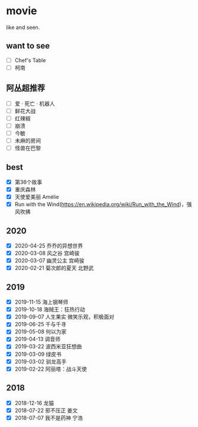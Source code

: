 # movie

like and seen.

## want to see

- [ ] Chef's Table
- [ ] 柯南

## 阿丛超推荐

- [ ] 爱 · 死亡 · 机器人
- [ ] 鲜花大战
- [ ] 红辣椒
- [ ] 崩溃
- [ ] 今敏
- [ ] 未麻的房间
- [ ] 怪兽在巴黎

## best

- [x] 第36个故事
- [x] 重庆森林
- [x] 天使爱美丽 Amélie
- [x] Run with the Wind(https://en.wikipedia.org/wiki/Run_with_the_Wind)，强风吹拂

## 2020

- [x] 2020-04-25 乔乔的异想世界
- [x] 2020-03-08 风之谷 宫崎骏
- [x] 2020-03-07 幽灵公主 宫崎骏
- [x] 2020-02-21 菊次郎的夏天 北野武

## 2019

- [x] 2019-11-15 海上钢琴师
- [x] 2019-10-18 海贼王：狂热行动
- [x] 2019-09-07 人生果实
  微笑乐观，积极面对
- [x] 2019-06-25 千与千寻
- [x] 2019-05-08 何以为家
- [x] 2019-04-13 调音师
- [x] 2019-03-22 波西米亚狂想曲
- [x] 2019-03-09 绿皮书
- [x] 2019-03-02 驯龙高手
- [x] 2019-02-22 阿丽塔：战斗天使

## 2018

- [x] 2018-12-16 龙猫 
- [x] 2018-07-22 邪不压正 姜文
- [x] 2018-07-07 我不是药神 宁浩
